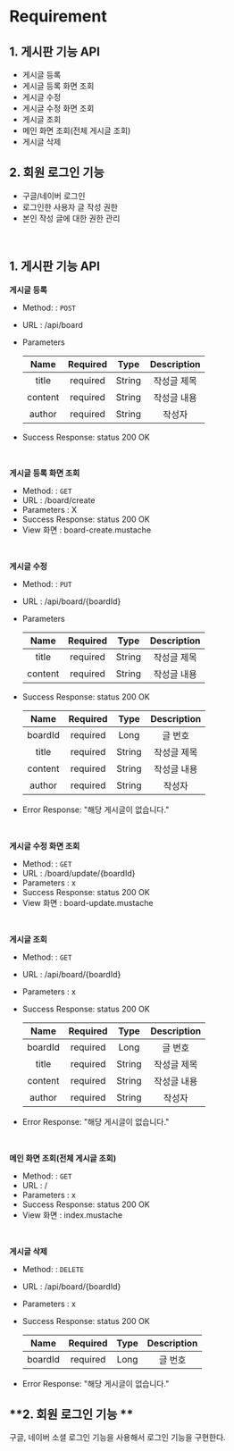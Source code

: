 # Requirement

## 1. 게시판 기능 API
* 게시글 등록
* 게시글 등록 화면 조회
* 게시글 수정
* 게시글 수정 화면 조회 
* 게시글 조회
* 메인 화면 조회(전체 게시글 조회)  
* 게시글 삭제
    
## 2. 회원 로그인 기능 
* 구글/네이버 로그인
* 로그인한 사용자 글 작성 권한
* 본인 작성 글에 대한 권한 관리

<br>

**1. 게시판 기능 API**
----
**게시글 등록**

* Method: : `POST`
* URL : /api/board
* Parameters
  
  | Name | Required | Type | Description |
  |:--------:|:--------:|:--------:|:--------:|
  | title | required | String | 작성글 제목 |
  | content | required | String | 작성글 내용 |
  | author | required | String | 작성자 |

* Success Response: status 200 OK 
  
<br>

**게시글 등록 화면 조회**

* Method: : `GET`
* URL : /board/create
* Parameters : X
* Success Response: status 200 OK
* View 화면 : board-create.mustache

<br>

**게시글 수정**

* Method: : `PUT`
* URL : /api/board/{boardId}
* Parameters

  | Name | Required | Type | Description |
  |:--------:|:--------:|:--------:|:--------:|
  | title | required | String | 작성글 제목 |
  | content | required | String | 작성글 내용 |

* Success Response: status 200 OK

  | Name | Required | Type | Description |
  |:--------:|:--------:|:--------:|:--------:|
  | boardId | required | Long | 글 번호 |
  | title | required | String | 작성글 제목 |
  | content | required | String | 작성글 내용 |
  | author | required | String | 작성자 |   

* Error Response: "해당 게시글이 없습니다."
  
<br>

**게시글 수정 화면 조회**

* Method: : `GET`
* URL : /board/update/{boardId}
* Parameters : x
* Success Response: status 200 OK
* View 화면 : board-update.mustache

<br>

**게시글 조회**

* Method: : `GET`
* URL : /api/board/{boardId}
* Parameters : x
* Success Response: status 200 OK

  | Name | Required | Type | Description |
  |:--------:|:--------:|:--------:|:--------:|
  | boardId | required | Long | 글 번호 |
  | title | required | String | 작성글 제목 |
  | content | required | String | 작성글 내용 |
  | author | required | String | 작성자 |     

* Error Response: "해당 게시글이 없습니다."

<br>

**메인 화면 조회(전체 게시글 조회)**

* Method: : `GET`
* URL : /
* Parameters : x
* Success Response: status 200 OK
* View 화면 : index.mustache

<br>

**게시글 삭제**

* Method: : `DELETE`
* URL : /api/board/{boardId}
* Parameters : x
* Success Response: status 200 OK

  | Name | Required | Type | Description |
  |:--------:|:--------:|:--------:|:--------:|
  | boardId | required | Long | 글 번호 |

* Error Response: "해당 게시글이 없습니다."

**2. 회원 로그인 기능 **
----
구글, 네이버 소셜 로그인 기능을 사용해서 로그인 기능을 구현한다.
